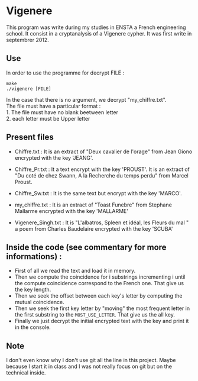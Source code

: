 # Vigenere

This program was write during my studies in ENSTA a French engineering school.
It consist in a cryptanalysis of a Vigenere cypher.
It was first write in septembrer 2012.

## Use

In order to use the programme for decrypt FILE :

 	make   
	./vigenere [FILE]    
	
In the case that there is no argument, we decrypt "my_chiffre.txt".    
The file must have a particular format :    
	1. The file must have no blank beetween letter    
	2. each letter must be Upper letter   

## Present files

- Chiffre.txt :
	It is an extract of "Deux cavalier de l'orage" from Jean Giono encrypted with the key 'JEANG'.

- Chiffre_Pr.txt :
	It a text encrypt with the key 'PROUST'. It is an extract of "Du coté de chez Swann, A la Recherche du temps perdu" from Marcel Proust.

- Chiffre_Sw.txt :
	It is the same text but encrypt with the key 'MARCO'.

- my_chiffre.txt :
	It is an extract of "Toast Funebre" from Stephane Mallarme encrypted with the key 'MALLARME'

- Vigenere_Singh.txt :
	It is "L'albatros, Spleen et idéal, les Fleurs du mal " a poem from Charles Baudelaire encrypted with the key 'SCUBA'

## Inside the code (see commentary for more informations) : 

- First of all we read the text and load it in memory.
- Then we compute the coincidence for i substrings incrementing i until the compute coincidence correspond to the French one. That give us the key length.
- Then we seek the offset between each key's letter by computing the mutual coincidence.
- Then we seek the first key letter by "moving" the most frequent letter in the first substring to the `MOST_USE_LETTER`. That give us the all key.
- Finally we just decrypt the initial encrypted text with the key and print it in the console.

## Note

I don't even know why I don't use git all the line in this project. Maybe because I start it in class and I was not really focus on git but on the technical inside. 
